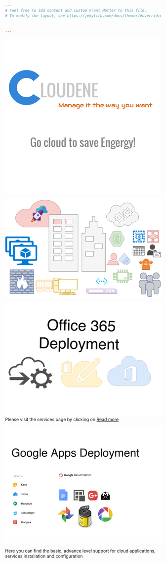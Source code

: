 ```yaml
---
# Feel free to add content and custom Front Matter to this file.
# To modify the layout, see https://jekyllrb.com/docs/themes/#overriding-theme-defaults


---
```


![My helpful screenshot](/assets/logo.png)


![](/assets/Cloudene.png)


![](/assets/O365.png)
Please visit the services page by clicking on <a href="https://cloudenes.com/services/">Read more</a>


![](/assets/gsuite.png)


<p> Here you can find the basic, advance level support for cloud applications, services installation and configuration</p>
